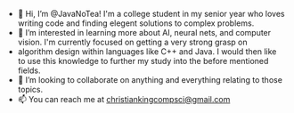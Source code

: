 - 👋 Hi, I’m @JavaNoTea! I'm a college student in my senior year who loves writing code and finding elegent solutions to complex problems.
- 👀 I’m interested in learning more about AI, neural nets, and computer vision. I'm currently focused on getting a very strong grasp on
-  algorithm design within languages like C++ and Java. I would then like to use this knowledge to further my study into the before mentioned fields.
- 💞️ I’m looking to collaborate on anything and everything relating to those topics.
- 📫 You can reach me at christiankingcompsci@gmail.com

